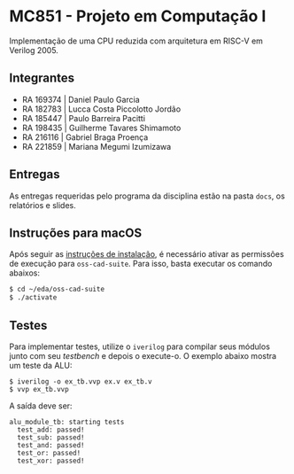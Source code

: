 # MC851 - Projeto em Computação I
Implementação de uma CPU reduzida com arquitetura em RISC-V em Verilog 2005.

## Integrantes

- RA 169374 | Daniel Paulo Garcia
- RA 182783 | Lucca Costa Piccolotto Jordão
- RA 185447 | Paulo Barreira Pacitti
- RA 198435 | Guilherme Tavares Shimamoto
- RA 216116 | Gabriel Braga Proença
- RA 221859 | Mariana Megumi Izumizawa

## Entregas
As entregas requeridas pelo programa da disciplina estão na pasta `docs`, os relatórios e slides.

## Instruções para macOS
Após seguir as [instruções de instalação](https://www.ic.unicamp.br/~rodolfo/Cursos/mc851/2023s2/instalacao/), é necessário ativar as permissões de execução para `oss-cad-suite`. Para isso, basta executar os comando abaixos:
```bash
$ cd ~/eda/oss-cad-suite
$ ./activate
```
## Testes
Para implementar testes, utilize o `iverilog` para compilar seus módulos junto com seu _testbench_ e depois o execute-o. O exemplo abaixo mostra um teste da ALU:
```
$ iverilog -o ex_tb.vvp ex.v ex_tb.v
$ vvp ex_tb.vvp
```
A saída deve ser:
```
alu_module_tb: starting tests
  test_add: passed!
  test_sub: passed!  
  test_and: passed!
  test_or: passed!
  test_xor: passed!
```
